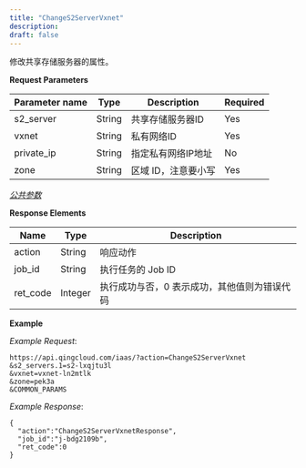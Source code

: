 ```yaml
---
title: "ChangeS2ServerVxnet"
description: 
draft: false
---
```




修改共享存储服务器的属性。

**Request Parameters**

| Parameter name | Type | Description | Required |
| --- | --- | --- | --- |
| s2_server | String | 共享存储服务器ID | Yes |
| vxnet | String | 私有网络ID | Yes |
| private_ip | String | 指定私有网络IP地址 | No |
| zone | String | 区域 ID，注意要小写 | Yes |

[_公共参数_](../../../parameters/)

**Response Elements**

| Name | Type | Description |
| --- | --- | --- |
| action | String | 响应动作 |
| job_id | String | 执行任务的 Job ID |
| ret_code | Integer | 执行成功与否，0 表示成功，其他值则为错误代码 |

**Example**

_Example Request_:

```
https://api.qingcloud.com/iaas/?action=ChangeS2ServerVxnet
&s2_servers.1=s2-lxqjtu3l
&vxnet=vxnet-ln2mtlk
&zone=pek3a
&COMMON_PARAMS
```

_Example Response_:

```
{
  "action":"ChangeS2ServerVxnetResponse",
  "job_id":"j-bdg2109b",
  "ret_code":0
}
```
